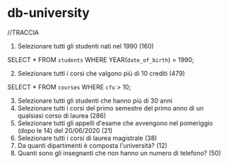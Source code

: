 # db-university

//TRACCIA

1. Selezionare tutti gli studenti nati nel 1990 (160)
 
SELECT *
FROM `students`
WHERE YEAR(`date_of_birth`) = 1990;
   
2. Selezionare tutti i corsi che valgono più di 10 crediti (479)

SELECT *
FROM `courses`
WHERE `cfu` > 10;
                                                
3. Selezionare tutti gli studenti che hanno più di 30 anni
4. Selezionare tutti i corsi del primo semestre del primo anno di un qualsiasi corso di
laurea (286)
5. Selezionare tutti gli appelli d'esame che avvengono nel pomeriggio (dopo le 14) del
20/06/2020 (21)
6. Selezionare tutti i corsi di laurea magistrale (38)
7. Da quanti dipartimenti è composta l'università? (12)
8. Quanti sono gli insegnanti che non hanno un numero di telefono? (50)
   
